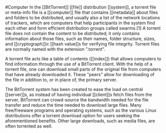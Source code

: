 #Computer 
In the [[BitTorrent]] [[file]] distribution [[system]], a torrent file or meta-info file is a [[computer]] file that contains [[metadata]] about files and folders to be distributed, and usually also a list of the network locations of trackers, which are computers that help participants in the system find each other and form efficient distribution groups called swarms.[1] A torrent file does not contain the content to be distributed; it only contains information about those files, such as their names, folder structure, sizes, and [[cryptograph]]ic [[hash value]]s for verifying file integrity. Torrent files are normally named with the extension ".torrent".

A torrent file acts like a table of contents ([[index]]) that allows computers to find information through the use of a BitTorrent client. With the help of a torrent file, one can download small parts of the original file from computers that have already downloaded it. These "peers" allow for downloading of the file in addition to, or in place of, the primary server.

The BitTorrent system has been created to ease the load on central [[server]]s, as instead of having individual [[client]]s fetch files from the server, BitTorrent can crowd-source the bandwidth needed for the file transfer and reduce the time needed to download large files. Many free/freeware programs and operating systems, such as the various Linux distributions offer a torrent download option for users seeking the aforementioned benefits. Other large downloads, such as media files, are often torrented as well.